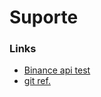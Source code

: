 # Suporte

### Links
* [Binance api test](https://testnet.binance.vision/)
* [git ref.](https://github.com/luiztools/beholder-alunos-t4)
 